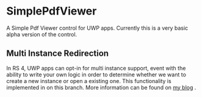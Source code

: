  # SimplePdfViewer
A Simple Pdf Viewer control for UWP apps.
Currently this is a very basic alpha version of the control.

## Multi Instance Redirection
In RS 4, UWP apps can opt-in for multi instance support, event with the ability to write your own logic in order to determine whether we want to create a new instance or open a existing one. This functionality is implemented in on this branch.
More information can be found on [my blog](https://blog.pieeatingninjas.be/2018/02/25/multiple-instances-support-for-uwp-apps-part-2-redirection/)
.
